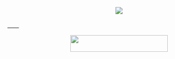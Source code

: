 

<p align="center">
  <img src="https://te.legra.ph/file/02fc0cfcb127d4f88e4cf.mp4">
</p>

[ㅤㅤ](https://heroku.com/deploy?template=https://github.com/kannadigaXD/banall)
<p align="center"><a href="https://dashboard.heroku.com/new?template=https://github.com/chinnuxd/Unlimited"> <img src="https://img.shields.io/badge/Deploy%20On%20Heroku-black?style=for-the-badge&logo=heroku" width="220" height="38.45"/></a></p>

